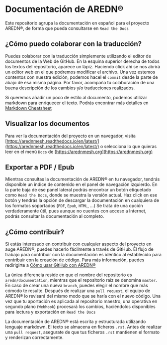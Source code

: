 # Documentación de AREDN®
Este repositorio agrupa la documentación en español para el proyecto AREDN®, de forma que pueda consultarse en `Read the Docs`


## ¿Cómo puedo colaborar con la traducción?
Puedes colaborar con la traducción simplemente utilizando el editor de documentos de la Web de GitHub. En la esquina superior derecha de todos los textos del repositorio, aparece un lápiz. Haciendo click ahí se nos abrirá un editor web en el que podremos modificar el archivo.
Una vez estemos contentos con nuestra edición, podemos hacel el `commit` desde la parte de abajo de esa misma página. Por favor, acompaña tu colaboración de una buena descripción de los cambios y/o traducciones realizados. 

Si queremos añadir un poco de estilo al documento, podemos utilizar markdown para enriquecer el texto. Podrás encontrar más detalles en [Markdown Cheatsheet](https://github.com/adam-p/markdown-here/wiki/Markdown-Cheatsheet)


## Visualizar los documentos
Para ver la documentación del proyecto en un navegador, visita [https://arednmesh.readthedocs.io/en/latest/](https://arednmesh.readthedocs.io/en/latest/) o selecciona lo que quieras leer en el menú `Docs` de [https://arednmesh.org](https://arednmesh.org)


## Exportar a PDF / Epub
Mientras consultas la documentación de AREDN® en tu navegador, tendrás disponible un índice de contenido en el panel de navegación izquierdo. En la parte baja de ese panel lateral podrás encontrar un botón etiquetado como `Read the Docs`, donde se muestra la versión actual. Haz click en ese botón y tendrás la opción de descargar la documentación en cualquiera de los formatos soportados (`PDF`, `Epub`, `HTML`, ...) 
Se trata de una opción verdaderamente útil, pues aunque no cuentes con acceso a Internet, podrás consultar la documentación al completo. 


## ¿Cómo contribuir? 
Si estás interesado en contribuir con cualquier aspecto del proyecto en auge AREDN®, puedes hacerlo fácilmente a través de GitHub. El flujo de trabajo para contribuir con la documentación es idéntico al establecido para contribuir con la creación de código. Para más información, puedes redirigirte a [Cómo usar GitHub con AREDN®](https://github.com/aredn/documentation_es/blob/master/C%C3%B3mo%20usar%20GitHub%20con%20AREDN.md)

La única diferencia reside en que el nombre del repositorio es `aredn/documentation`, mientras que el repositorio raíz se denomina `master`. En caso de crear una nueva `branch`, puedes elegir el nombre que más cómodo te resulte. Después de realizar una `pull request`, el equipo de AREDN® lo revisará del mismo modo que se haría con el nuevo código. Una vez que tu aportación es aplicada al repositorio maestro, una operativa en segundo plano (`Webhook`) procesará los cambios, haciéndolos disponibles para lectura y exportación en `Read the Docs`

La documentación de AREDN® está escrita y estructurada utilizando lenguaje markdown. El texto se almacena en ficheros `.rst`. Antes de realizar una `pull request`, asegurate de que tus ficheros `.rst` mantienen el formato y renderizan correctamente.
